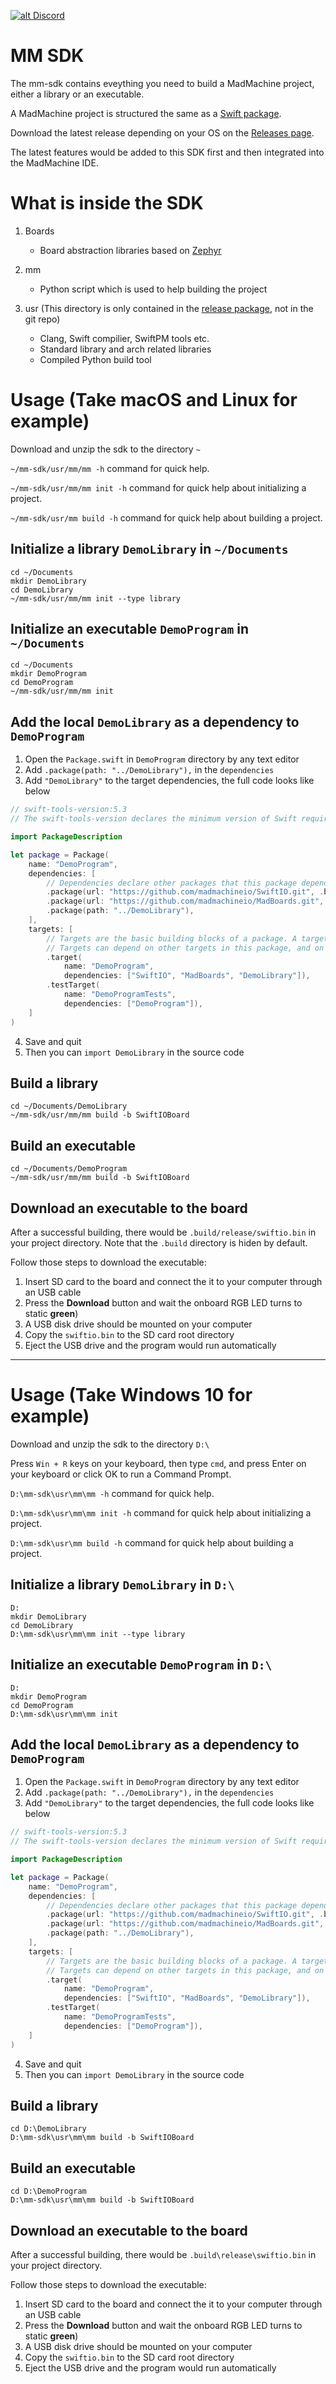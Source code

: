 [![alt Discord](https://img.shields.io/discord/592743353049808899 "Discord")](https://madmachine.io/discord)

# MM SDK

The mm-sdk contains eveything you need to build a MadMachine project, either a library or an executable.

A MadMachine project is structured the same as a [Swift package](https://swift.org/package-manager).

Download the latest release depending on your OS on the [Releases page](https://github.com/madmachineio/mm-sdk/releases).

The latest features would be added to this SDK first and then integrated into the MadMachine IDE.

# What is inside the SDK

1. Boards
   * Board abstraction libraries based on [Zephyr](https://github.com/zephyrproject-rtos/zephyr)

2. mm
   * Python script which is used to help building the project

3. usr (This directory is only contained in the [release package](https://github.com/madmachineio/mm-sdk/releases), not in the git repo)
   * Clang, Swift compilier, SwiftPM tools etc.
   * Standard library and arch related libraries
   * Compiled Python build tool

# Usage (Take macOS and Linux for example)

Download and unzip the sdk to the directory `~`

`~/mm-sdk/usr/mm/mm -h` command for quick help.

`~/mm-sdk/usr/mm/mm init -h` command for quick help about initializing a project.

`~/mm-sdk/usr/mm build -h` command for quick help about building a project.

## Initialize a library `DemoLibrary` in `~/Documents`

```shell
cd ~/Documents
mkdir DemoLibrary
cd DemoLibrary
~/mm-sdk/usr/mm/mm init --type library
```

## Initialize an executable `DemoProgram` in `~/Documents`

```shell
cd ~/Documents
mkdir DemoProgram
cd DemoProgram
~/mm-sdk/usr/mm/mm init
```
## Add the local `DemoLibrary` as a dependency to `DemoProgram`

1. Open the `Package.swift` in `DemoProgram` directory by any text editor
2. Add `.package(path: "../DemoLibrary"),` in the `dependencies`
3. Add `"DemoLibrary"` to the target dependencies, the full code looks like below
```swift
// swift-tools-version:5.3
// The swift-tools-version declares the minimum version of Swift required to build this package.

import PackageDescription

let package = Package(
    name: "DemoProgram",
    dependencies: [
        // Dependencies declare other packages that this package depends on.
        .package(url: "https://github.com/madmachineio/SwiftIO.git", .branch("main")),
        .package(url: "https://github.com/madmachineio/MadBoards.git", .branch("main")),
        .package(path: "../DemoLibrary"),
    ],
    targets: [
        // Targets are the basic building blocks of a package. A target can define a module or a test suite.
        // Targets can depend on other targets in this package, and on products in packages this package depends on.
        .target(
            name: "DemoProgram",
            dependencies: ["SwiftIO", "MadBoards", "DemoLibrary"]),
        .testTarget(
            name: "DemoProgramTests",
            dependencies: ["DemoProgram"]),
    ]
)
```
4. Save and quit
5. Then you can `import DemoLibrary` in the source code


## Build a library

```shell
cd ~/Documents/DemoLibrary
~/mm-sdk/usr/mm/mm build -b SwiftIOBoard
```

## Build an executable

```shell
cd ~/Documents/DemoProgram
~/mm-sdk/usr/mm/mm build -b SwiftIOBoard
```

## Download an executable to the board

After a successful building, there would be `.build/release/swiftio.bin` in your project directory. Note that the `.build` directory is hiden by default.

Follow those steps to download the executable:

1. Insert SD card to the board and connect the it to your computer through an USB cable
2. Press the **Download** button and wait the onboard RGB LED turns to static **green**)
2. A USB disk drive should be mounted on your computer
3. Copy the `swiftio.bin` to the SD card root directory
4. Eject the USB drive and the program would run automatically

------

# Usage (Take Windows 10 for example)

Download and unzip the sdk to the directory `D:\`

Press `Win + R` keys on your keyboard, then type `cmd`, and press Enter on your keyboard or click OK to run a Command Prompt.

`D:\mm-sdk\usr\mm\mm -h` command for quick help.

`D:\mm-sdk\usr\mm\mm init -h` command for quick help about initializing a project.

`D:\mm-sdk\usr\mm build -h` command for quick help about building a project.

## Initialize a library `DemoLibrary` in `D:\`

```shell
D:
mkdir DemoLibrary
cd DemoLibrary
D:\mm-sdk\usr\mm\mm init --type library
```

## Initialize an executable `DemoProgram` in `D:\`

```shell
D:
mkdir DemoProgram
cd DemoProgram
D:\mm-sdk\usr\mm\mm init
```
## Add the local `DemoLibrary` as a dependency to `DemoProgram`

1. Open the `Package.swift` in `DemoProgram` directory by any text editor
2. Add `.package(path: "../DemoLibrary"),` in the `dependencies`
3. Add `"DemoLibrary"` to the target dependencies, the full code looks like below
```swift
// swift-tools-version:5.3
// The swift-tools-version declares the minimum version of Swift required to build this package.

import PackageDescription

let package = Package(
    name: "DemoProgram",
    dependencies: [
        // Dependencies declare other packages that this package depends on.
        .package(url: "https://github.com/madmachineio/SwiftIO.git", .branch("main")),
        .package(url: "https://github.com/madmachineio/MadBoards.git", .branch("main")),
        .package(path: "../DemoLibrary"),
    ],
    targets: [
        // Targets are the basic building blocks of a package. A target can define a module or a test suite.
        // Targets can depend on other targets in this package, and on products in packages this package depends on.
        .target(
            name: "DemoProgram",
            dependencies: ["SwiftIO", "MadBoards", "DemoLibrary"]),
        .testTarget(
            name: "DemoProgramTests",
            dependencies: ["DemoProgram"]),
    ]
)
```
4. Save and quit
5. Then you can `import DemoLibrary` in the source code


## Build a library

```shell
cd D:\DemoLibrary
D:\mm-sdk\usr\mm\mm build -b SwiftIOBoard
```

## Build an executable

```shell
cd D:\DemoProgram
D:\mm-sdk\usr\mm\mm build -b SwiftIOBoard
```

## Download an executable to the board

After a successful building, there would be `.build\release\swiftio.bin` in your project directory.

Follow those steps to download the executable:

1. Insert SD card to the board and connect the it to your computer through an USB cable
2. Press the **Download** button and wait the onboard RGB LED turns to static **green**)
2. A USB disk drive should be mounted on your computer
3. Copy the `swiftio.bin` to the SD card root directory
4. Eject the USB drive and the program would run automatically